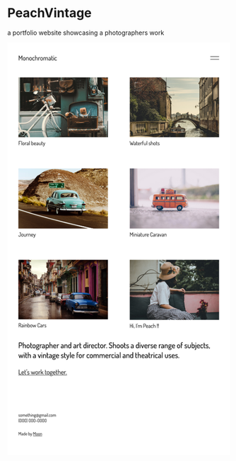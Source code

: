 # PeachVintage
 a portfolio website showcasing a photographers work

![Screenshot](./screenshot/PeachVintage-fullsize.png)
